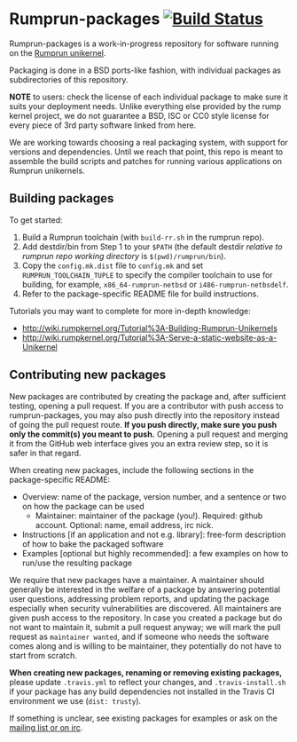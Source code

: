 Rumprun-packages [![Build Status](https://travis-ci.org/rumpkernel/rumprun-packages.svg?branch=master)](https://travis-ci.org/rumpkernel/rumprun-packages)
================

Rumprun-packages is a work-in-progress repository for software running on the
[Rumprun unikernel](http://repo.rumpkernel.org/rumprun).

Packaging is done in a BSD ports-like fashion, with individual
packages as subdirectories of this repository.

__NOTE__ to users: check the license of each individual package to make
sure it suits your deployment needs.  Unlike everything else provided
by the rump kernel project, we do not guarantee a BSD, ISC or CC0 style
license for every piece of 3rd party software linked from here.

We are working towards choosing a real packaging system, with support for
versions and dependencies.  Until we reach that point, this repo is meant to
assemble the build scripts and patches for running various applications on
Rumprun unikernels.

Building packages
-----------------

To get started:

1. Build a Rumprun toolchain (with `build-rr.sh` in the rumprun repo).
2. Add destdir/bin from Step 1 to your `$PATH` (the default destdir
   _relative to rumprun repo working directory_ is `$(pwd)/rumprun/bin`).
3. Copy the `config.mk.dist` file to `config.mk` and set
   `RUMPRUN_TOOLCHAIN_TUPLE` to specify the compiler toolchain to use for
   building, for example, `x86_64-rumprun-netbsd` or `i486-rumprun-netbsdelf`.
4. Refer to the package-specific README file for build instructions.

Tutorials you may want to complete for more in-depth knowledge:

* http://wiki.rumpkernel.org/Tutorial%3A-Building-Rumprun-Unikernels
* http://wiki.rumpkernel.org/Tutorial%3A-Serve-a-static-website-as-a-Unikernel

Contributing new packages
-------------------------

New packages are contributed by creating the package and, after
sufficient testing, opening a pull request.  If you are a contributor
with push access to rumprun-packages, you may also push directly into
the repository instead of going the pull request route. __If you push
directly, make sure you push only the commit(s) you meant to push.__
Opening a pull request and merging it from the GitHub web interface
gives you an extra review step, so it is safer in that regard.

When creating new packages, include the following sections in the
package-specific README:

* Overview: name of the package, version number, and a sentence or two on how the package can be used
  + Maintainer: maintainer of the package (you!).  Required: github account.  Optional: name, email address, irc nick.
* Instructions [if an application and not e.g. library]: free-form description of how to bake the packaged software
* Examples [optional but highly recommended]: a few examples on how to run/use the resulting package

We require that new packages have a maintainer.  A maintainer should
generally be interested in the welfare of a package by answering
potential user questions, addressing problem reports, and updating
the package especially when security vulnerabilities are discovered.
All maintainers are given push access to the repository.  In case
you created a package but do not want to maintain it, submit a pull
request anyway; we will mark the pull request as `maintainer wanted`,
and if someone who needs the software comes along and is willing to be
maintainer, they potentially do not have to start from scratch.

__When creating new packages, renaming or removing existing packages,__
please update `.travis.yml` to reflect your changes, and
`.travis-install.sh` if your package has any build dependencies not
installed in the Travis CI environment we use (`dist: trusty`).

If something is unclear, see existing packages for examples or ask
on the [mailing list or on irc](http://wiki.rumpkernel.org/Info:-Community).
